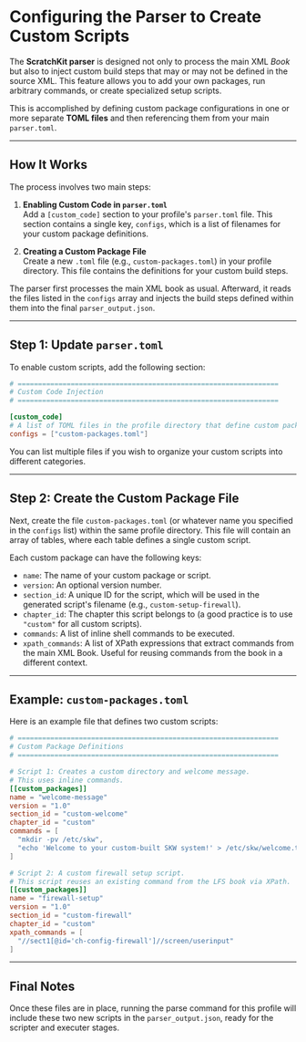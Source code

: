 # Configuring the Parser to Create Custom Scripts

The **ScratchKit parser** is designed not only to process the main XML *Book* but also to inject custom build steps that may or may not be defined in the source XML. This feature allows you to add your own packages, run arbitrary commands, or create specialized setup scripts.

This is accomplished by defining custom package configurations in one or more separate **TOML files** and then referencing them from your main `parser.toml`.

---

## How It Works

The process involves two main steps:

1. **Enabling Custom Code in `parser.toml`**  
   Add a `[custom_code]` section to your profile's `parser.toml` file. This section contains a single key, `configs`, which is a list of filenames for your custom package definitions.

2. **Creating a Custom Package File**  
   Create a new `.toml` file (e.g., `custom-packages.toml`) in your profile directory. This file contains the definitions for your custom build steps.

The parser first processes the main XML book as usual. Afterward, it reads the files listed in the `configs` array and injects the build steps defined within them into the final `parser_output.json`.

---

## Step 1: Update `parser.toml`

To enable custom scripts, add the following section:

```toml
# ================================================================
# Custom Code Injection
# ================================================================

[custom_code]
# A list of TOML files in the profile directory that define custom packages.
configs = ["custom-packages.toml"]
```

You can list multiple files if you wish to organize your custom scripts into different categories.

---

## Step 2: Create the Custom Package File

Next, create the file `custom-packages.toml` (or whatever name you specified in the `configs` list) within the same profile directory. This file will contain an array of tables, where each table defines a single custom script.

Each custom package can have the following keys:

- `name`: The name of your custom package or script.  
- `version`: An optional version number.  
- `section_id`: A unique ID for the script, which will be used in the generated script's filename (e.g., `custom-setup-firewall`).  
- `chapter_id`: The chapter this script belongs to (a good practice is to use `"custom"` for all custom scripts).  
- `commands`: A list of inline shell commands to be executed.  
- `xpath_commands`: A list of XPath expressions that extract commands from the main XML Book. Useful for reusing commands from the book in a different context.  

---

## Example: `custom-packages.toml`

Here is an example file that defines two custom scripts:

```toml
# ================================================================
# Custom Package Definitions
# ================================================================

# Script 1: Creates a custom directory and welcome message.
# This uses inline commands.
[[custom_packages]]
name = "welcome-message"
version = "1.0"
section_id = "custom-welcome"
chapter_id = "custom"
commands = [
  "mkdir -pv /etc/skw",
  "echo 'Welcome to your custom-built SKW system!' > /etc/skw/welcome.txt"
]

# Script 2: A custom firewall setup script.
# This script reuses an existing command from the LFS book via XPath.
[[custom_packages]]
name = "firewall-setup"
version = "1.0"
section_id = "custom-firewall"
chapter_id = "custom"
xpath_commands = [
  "//sect1[@id='ch-config-firewall']//screen/userinput"
]
```

---

## Final Notes

Once these files are in place, running the parse command for this profile will include these two new scripts in the `parser_output.json`, ready for the scripter and executer stages.
